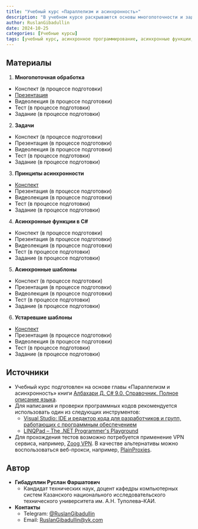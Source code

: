 ```yaml
---
title: "Учебный курс «Параллелизм и асинхронность»"
description: "В учебном курсе раскрываются основы многопоточности и задач, подробно обсуждаются принципы асинхронности и асинхронные функции С#."
author: RuslanGibadullin
date: 2024-10-25
categories: [Учебные курсы]
tags: [учебный курс, асинхронное программирование, асинхронные функции, многопоточность, async, await]
---
```


## Материалы

1. **Многопоточная обработка**
  - Конспект (в процессе подготовки)
  - [Презентация](https://docs.google.com/presentation/d/1uQOhfmOKg1tRgGXUjDdSM6pHCOooOQ2OY6CKacptGsw/)
  - Видеолекция (в процессе подготовки)
  - Тест (в процессе подготовки)
  - Задание (в процессе подготовки)
2. **Задачи**
  - Конспект (в процессе подготовки)
  - Презентация (в процессе подготовки)
  - Видеолекция (в процессе подготовки)
  - Тест (в процессе подготовки)
  - Задание (в процессе подготовки)
3. **Принципы асинхронности**
  - [Конспект](https://docs.google.com/document/d/1uyCcgYjX-LNtiUlT2emQpoTa9fRU0ilSAYzJ0Q1CWTU/)
  - Презентация (в процессе подготовки)
  - Видеолекция (в процессе подготовки)
  - Тест (в процессе подготовки)
  - Задание (в процессе подготовки)
4. **Асинхронные функции в C#**
  - Конспект (в процессе подготовки)
  - Презентация (в процессе подготовки)
  - Видеолекция (в процессе подготовки)
  - Тест (в процессе подготовки)
  - Задание (в процессе подготовки)
5. **Асинхронные шаблоны**
  - Конспект (в процессе подготовки)
  - Презентация (в процессе подготовки)
  - Видеолекция (в процессе подготовки)
  - Тест (в процессе подготовки)
  - Задание (в процессе подготовки)
6. **Устаревшие шаблоны**
  - [Конспект](https://docs.google.com/document/d/1IdZHy2T2BWiKtIHaBry6vAwGJZ_RU-sZXKmuRWsII8Q/)
  - Презентация (в процессе подготовки)
  - Видеолекция (в процессе подготовки)
  - Тест (в процессе подготовки)
  - Задание (в процессе подготовки)

## Источники

- Учебный курс подготовлен на основе главы «Параллелизм и асинхронность» книги [Албахари Д. C# 9.0. Справочник. Полное описание языка](https://csharpcooking.github.io/theory/AlbahariCSharp9Ru.pdf).
- Для написания и проверки программных кодов рекомендуется использовать один из следующих инструментов:
  - [Visual Studio: IDE и редактор кода для разработчиков и групп, работающих с программным обеспечением](https://visualstudio.microsoft.com/)
  - [LINQPad – The .NET Programmer's Playground](https://www.linqpad.net/)
- Для прохождения тестов возможно потребуется применение VPN сервиса, например, [Zoog VPN](https://zoogvpn.com/ru-ru/?a_aid=65957b40c9435). В качестве альтернативы можно воспользоваться веб-прокси, например, [PlainProxies](https://plainproxies.com/resources/free-web-proxy).

## Автор

- **Гибадуллин Руслан Фаршатович**
  - Кандидат технических наук, доцент кафедры компьютерных систем Казанского национального исследовательского технического университета им. А.Н. Туполева–КАИ.
- **Контакты**
  - Telegram: [@RuslanGibadullin](https://t.me/RuslanGibadullin)
  - Email: [RuslanGibadullin@vk.com](mailto:RuslanGibadullin@vk.com)
